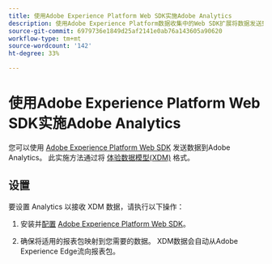 ```yaml
---
title: 使用Adobe Experience Platform Web SDK实施Adobe Analytics
description: 使用Adobe Experience Platform数据收集中的Web SDK扩展将数据发送到Adobe Analytics。
source-git-commit: 6979736e1849d25af2141e0ab76a143605a90620
workflow-type: tm+mt
source-wordcount: '142'
ht-degree: 33%

---
```



# 使用Adobe Experience Platform Web SDK实施Adobe Analytics

您可以使用 [Adobe Experience Platform Web SDK](https://experienceleague.adobe.com/docs/experience-platform/tags/extensions/adobe/sdk/overview.html) 发送数据到Adobe Analytics。 此实施方法通过将 [体验数据模型(XDM)](https://experienceleague.adobe.com/docs/experience-platform/xdm/home.html) 格式。

## 设置

要设置 Analytics 以接收 XDM 数据，请执行以下操作：

1. 安装并[配置](https://experienceleague.adobe.com/docs/experience-platform/edge/fundamentals/configuring-the-sdk.html?lang=zh-Hans) [Adobe Experience Platform Web SDK](https://experienceleague.adobe.com/docs/experience-platform/edge/fundamentals/installing-the-sdk.html?lang=zh-Hans)。

1. 确保将适用的报表包映射到您需要的数据。 XDM数据会自动从Adobe Experience Edge流向报表包。
